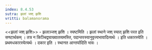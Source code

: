 ```yaml
---
index: 8.4.53
sutra: झलां जश् झशि
vritti: balamanorama
---
```


<<झलां जश् झशि>> - झलाञ्जश् झशि । स्पष्टमिति । झलां स्थाने जश् स्यात् झशि परत इति सप्ष्टार्थकम् । तत्र न किञ्चिद्व्याख्यातव्यमस्ति, पदान्तरस्यानुवृत्त्यभावादित्यर्थः । इति धकारस्येति । प्रथमधकारस्येत्यर्थः । दकार इति । स्थानत आन्तर्यादिति भावः ।